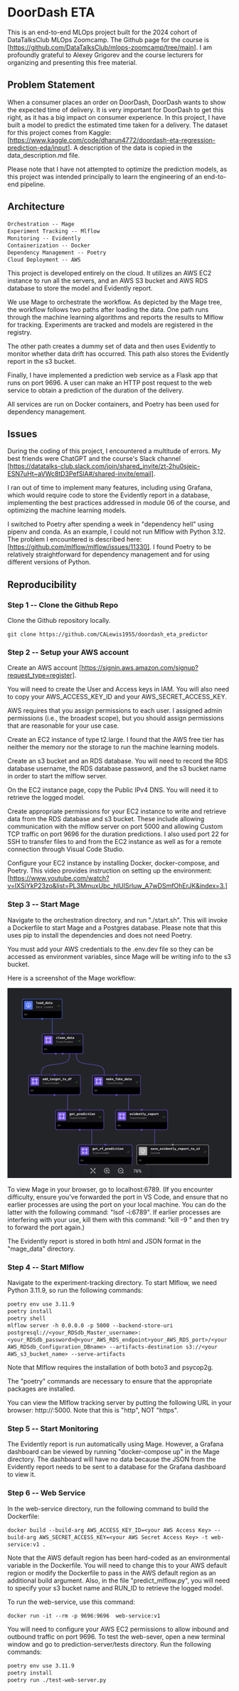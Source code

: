 
# DoorDash ETA

This is an end-to-end MLOps project built for the 2024 cohort of DataTalksClub MLOps Zoomcamp.  The Github page for the course is [https://github.com/DataTalksClub/mlops-zoomcamp/tree/main].  I am profoundly grateful to Alexey Grigorev and the course lecturers for organizing and presenting this free material.

## Problem Statement

When a consumer places an order on DoorDash, DoorDash wants to show the expected time of delivery. It is very important for DoorDash to get this right, as it has a big impact on consumer experience. In this project, I have built a model to predict the estimated time taken for a delivery.  The dataset for this project comes from Kaggle:  [https://www.kaggle.com/code/dharun4772/doordash-eta-regression-prediction-eda/input].  A description of the data is copied in the data_description.md file.

Please note that I have not attempted to optimize the prediction models, as this project was intended principally to learn the engineering of an end-to-end pipeline. 

## Architecture

    Orchestration -- Mage
    Experiment Tracking -- Mlflow
    Monitoring -- Evidently
    Containerization -- Docker
    Dependency Management -- Poetry
    Cloud Deployment -- AWS

This project is developed entirely on the cloud.  It utilizes an AWS EC2 instance to run all the servers, and an AWS S3 bucket and AWS RDS database to store the model and Evidently report.

We use Mage to orchestrate the workflow.  As depicted by the Mage tree, the workflow follows two paths after loading the data.  One path runs through the machine learning algorithms and reports the results to Mlflow for tracking.  Experiments are tracked and models are registered in the registry.
    
The other path creates a dummy set of data and then uses Evidently to monitor whether data drift has occurred.  This path also stores the Evidently report in the s3 bucket.

Finally, I have implemented a prediction web service as a Flask app that runs on port 9696.  A user can make an HTTP post request to the web service to obtain a prediction of the duration of the delivery.  

All services are run on Docker containers, and Poetry has been used for dependency management. 


## Issues

During the coding of this project, I encountered a multitude of errors.  My best friends were  ChatGPT and the course's Slack channel [https://datatalks-club.slack.com/join/shared_invite/zt-2hu0sjeic-ESN7uHt~aVWc8tD3PefSlA#/shared-invite/email].

I ran out of time to implement many features, including using Grafana, which would require code to store the Evidently report in a database, implementing the best practices addressed in module 06 of the course, and optimizing the machine learning models.

I switched to Poetry after spending a week in "dependency hell" using pipenv and conda.  As an example, I could not run Mlflow with Python 3.12.  The problem I encountered is described here:  [https://github.com/mlflow/mlflow/issues/11330].  I found Poetry to be relatively straightforward for dependency management and for using different versions of Python.   


## Reproducibility

### Step 1 -- Clone the Github Repo

Clone the Github repository locally.

    git clone https://github.com/CALewis1955/doordash_eta_predictor


### Step 2 -- Setup your AWS account

Create an AWS account [https://signin.aws.amazon.com/signup?request_type=register].

You will need to create the User and Access keys in IAM.  You will also need to copy your AWS_ACCESS_KEY_ID and your AWS_SECRET_ACCESS_KEY.

AWS requires that you assign permissions to each user.  I assigned admin permissions (i.e., the broadest scope), but you should assign permissions that are reasonable for your use case.

Create an EC2 instance of type t2.large.  I found that the AWS free tier has neither the memory nor the storage to run the machine learning models.

Create an s3 bucket and an RDS database.  You will need to record the RDS database username, the  RDS database password, and the s3 bucket name in order to start the mlflow server.

On the EC2 instance page, copy the Public IPv4 DNS.  You will need it to retrieve the logged model.

Create appropriate permissions for your EC2 instance to write and retrieve data from the RDS database and s3 bucket.  These include allowing communication with the mlflow server on port 5000 and allowing Custom TCP traffic on port 9696 for the duration predictions.  I also used port 22 for SSH to transfer files to and from the EC2 instance as well as for a remote connection through Visual Code Studio. 

Configure your EC2 instance by installing Docker, docker-compose, and Poetry.  This video provides instruction on setting up the environment:  [https://www.youtube.com/watch?v=IXSiYkP23zo&list=PL3MmuxUbc_hIUISrluw_A7wDSmfOhErJK&index=3.]

### Step 3 -- Start Mage

Navigate to the orchestration directory, and run "./start.sh".  This will invoke a Dockerfile to start Mage and a Postgres database.  Please note that this uses pip to install the dependencies and does not need Poetry.

You must add your AWS credentials to the .env.dev file so they can be accessed as environment variables, since Mage will be writing info to the s3 bucket.

Here is a screenshot of the Mage workflow:

![Screenshot](/images/mage_screenshot.png)

To view Mage in your browser, go to localhost:6789.  (If you encounter difficulty, ensure you've forwarded the port in VS Code, and ensure that no earlier processes are using the port on your local machine.  You can do the latter with the following command:  "lsof -i:6789".  If earlier processes are interfering with your use, kill them with this command:  "kill -9 <process id>" and then try to forward the port again.)

The Evidently report is stored in both html and JSON format in the "mage_data" directory.

### Step 4 -- Start Mlflow

Navigate to the experiment-tracking directory.  To start Mlflow, we need Python 3.11.9, so run the following commands:

    poetry env use 3.11.9
    poetry install
    poetry shell
    mlflow server -h 0.0.0.0 -p 5000 --backend-store-uri postgresql://<your_RDSdb_Master_username>:<your_RDSdb_password>@<your_AWS_RDS_endpoint>your_AWS_RDS_port>/<your  AWS_RDSdb_Configuration_DBname> --artifacts-destination s3://<your AWS_s3_bucket_name> --serve-artifacts
    
Note that Mlflow requires the installation of both boto3 and psycop2g.

The "poetry" commands are necessary to ensure that the appropriate packages are installed.

You can view the Mlflow tracking server by putting the following URL in your browser:  http://<your AWS EC2 Public IPv4 DNS>:5000.  Note that this is "http", NOT "https".

### Step 5 -- Start Monitoring

The Evidently report is run automatically using Mage.  However, a Grafana dashboard can be viewed by running "docker-compose up" in the Mage directory.  The dashboard will have no data because the JSON from the Evidently report needs to be sent to a database for the Grafana dashboard to view it.

### Step 6 -- Web Service

In the web-service directory, run the following command to build the Dockerfile:

    docker build --build-arg AWS_ACCESS_KEY_ID=<your AWS Access Key> --build-arg AWS_SECRET_ACCESS_KEY=<your AWS Secret Access Key> -t web-service:v1 .

Note that the AWS default region has been hard-coded as an environmental variable in the Dockerfile.  You will need to change this to your AWS default region or modify the Dockerfile to pass in the AWS default region as an additional build argument.  Also, in the file "predict_mlflow.py", you will need to specify your s3 bucket name and RUN_ID to retrieve the logged model. 

To run the web-service, use this command:
 
    docker run -it --rm -p 9696:9696  web-service:v1
    
You will need to configure your AWS EC2 permissions to allow inbound and outbound traffic on port 9696.  To test the web-sever, open a new terminal window and go to prediction-server/tests directory.  Run the following commands:

    poetry env use 3.11.9
    poetry install
    poetry run ./test-web-server.py


